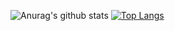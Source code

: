 <!-- 
  ### Hi there 🥳
  ### Thanks for coming !
  <table>
    <tr>
      <td>You are visitor 👀</td>
      <td><img src="https://profile-counter.glitch.me/lsk4f5/count.svg" alt="" /></td>
    </tr>
  </table>
-->

![Anurag's github stats](https://github-readme-stats.vercel.app/api?username=ponte1010&show_icons=true&theme=radical)
[![Top Langs](https://github-readme-stats.vercel.app/api/top-langs/?username=ponte1010&layout=compact&=true&theme=radical)](https://github.com/ponte1010/github-readme-stats)
